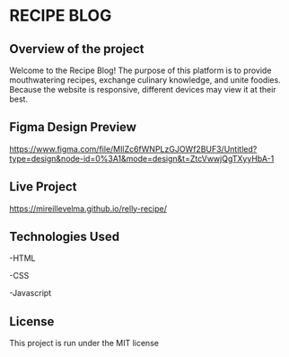 # RECIPE BLOG

##  Overview of the project
Welcome to the  Recipe Blog! The purpose of this platform is to provide mouthwatering recipes, exchange culinary knowledge, and unite foodies. Because the website is responsive, different devices may view it at their best.

##  Figma Design Preview
<a href="">https://www.figma.com/file/MIlZc6fWNPLzGJOWf2BUF3/Untitled?type=design&node-id=0%3A1&mode=design&t=ZtcVwwjQgTXyyHbA-1 </a>

## Live Project
<a href="">https://mireillevelma.github.io/relly-recipe/</a>

##  Technologies Used
-HTML

-CSS

-Javascript


##   License
This project is run under the MIT license
